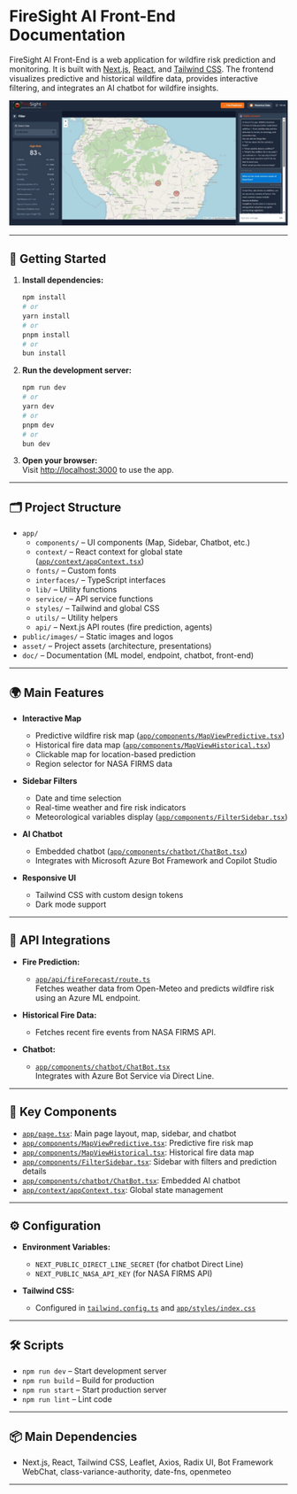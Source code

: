 # FireSight AI Front-End Documentation

FireSight AI Front-End is a web application for wildfire risk prediction and monitoring. It is built with [Next.js](https://nextjs.org), [React](https://react.dev), and [Tailwind CSS](https://tailwindcss.com). The frontend visualizes predictive and historical wildfire data, provides interactive filtering, and integrates an AI chatbot for wildfire insights.

![fire-prediction](https://github.com/devcaiada/firesightai/blob/main/public/doc/fire-prediction.jpeg?raw=true)

---

## 🚀 Getting Started

1. **Install dependencies:**
   ```bash
   npm install
   # or
   yarn install
   # or
   pnpm install
   # or
   bun install
   ```

2. **Run the development server:**
   ```bash
   npm run dev
   # or
   yarn dev
   # or
   pnpm dev
   # or
   bun dev
   ```

3. **Open your browser:**  
   Visit [http://localhost:3000](http://localhost:3000) to use the app.

---

## 🗂️ Project Structure

- `app/`
  - `components/` – UI components (Map, Sidebar, Chatbot, etc.)
  - `context/` – React context for global state ([`app/context/appContext.tsx`](app/context/appContext.tsx))
  - `fonts/` – Custom fonts
  - `interfaces/` – TypeScript interfaces
  - `lib/` – Utility functions
  - `service/` – API service functions
  - `styles/` – Tailwind and global CSS
  - `utils/` – Utility helpers
  - `api/` – Next.js API routes (fire prediction, agents)
- `public/images/` – Static images and logos
- `asset/` – Project assets (architecture, presentations)
- `doc/` – Documentation (ML model, endpoint, chatbot, front-end)

---

## 🌍 Main Features

- **Interactive Map**
  - Predictive wildfire risk map ([`app/components/MapViewPredictive.tsx`](app/components/MapViewPredictive.tsx))
  - Historical fire data map ([`app/components/MapViewHistorical.tsx`](app/components/MapViewHistorical.tsx))
  - Clickable map for location-based prediction
  - Region selector for NASA FIRMS data

- **Sidebar Filters**
  - Date and time selection
  - Real-time weather and fire risk indicators
  - Meteorological variables display ([`app/components/FilterSidebar.tsx`](app/components/FilterSidebar.tsx))

- **AI Chatbot**
  - Embedded chatbot ([`app/components/chatbot/ChatBot.tsx`](app/components/chatbot/ChatBot.tsx))
  - Integrates with Microsoft Azure Bot Framework and Copilot Studio

- **Responsive UI**
  - Tailwind CSS with custom design tokens
  - Dark mode support

---

## 🔌 API Integrations

- **Fire Prediction:**  
  - [`app/api/fireForecast/route.ts`](app/api/fireForecast/route.ts)  
    Fetches weather data from Open-Meteo and predicts wildfire risk using an Azure ML endpoint.

- **Historical Fire Data:**  
  - Fetches recent fire events from NASA FIRMS API.

- **Chatbot:**  
  - [`app/components/chatbot/ChatBot.tsx`](app/components/chatbot/ChatBot.tsx)  
    Integrates with Azure Bot Service via Direct Line.

---

## 🧩 Key Components

- [`app/page.tsx`](app/page.tsx): Main page layout, map, sidebar, and chatbot
- [`app/components/MapViewPredictive.tsx`](app/components/MapViewPredictive.tsx): Predictive fire risk map
- [`app/components/MapViewHistorical.tsx`](app/components/MapViewHistorical.tsx): Historical fire data map
- [`app/components/FilterSidebar.tsx`](app/components/FilterSidebar.tsx): Sidebar with filters and prediction details
- [`app/components/chatbot/ChatBot.tsx`](app/components/chatbot/ChatBot.tsx): Embedded AI chatbot
- [`app/context/appContext.tsx`](app/context/appContext.tsx): Global state management

---

## ⚙️ Configuration

- **Environment Variables:**  
  - `NEXT_PUBLIC_DIRECT_LINE_SECRET` (for chatbot Direct Line)
  - `NEXT_PUBLIC_NASA_API_KEY` (for NASA FIRMS API)

- **Tailwind CSS:**  
  - Configured in [`tailwind.config.ts`](tailwind.config.ts) and [`app/styles/index.css`](app/styles/index.css)

---

## 🛠️ Scripts

- `npm run dev` – Start development server
- `npm run build` – Build for production
- `npm run start` – Start production server
- `npm run lint` – Lint code

---

## 📦 Main Dependencies

- Next.js, React, Tailwind CSS, Leaflet, Axios, Radix UI, Bot Framework WebChat, class-variance-authority, date-fns, openmeteo

---